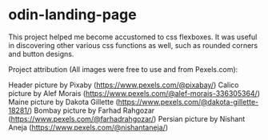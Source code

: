 # odin-landing-page

This project helped me become accustomed to css flexboxes. It was useful in discovering other various css functions as well, such as rounded corners and button designs. 

Project attribution (All images were free to use and from Pexels.com):

Header picture by Pixaby (https://www.pexels.com/@pixabay/)
Calico picture by Alef Morais (https://www.pexels.com/@alef-morais-336305364/)
Maine picture by Dakota Gillette (https://www.pexels.com/@dakota-gillette-18281/)
Bombay picture by Farhad Rahgozar (https://www.pexels.com/@farhadrahgozar/)
Persian picture by Nishant Aneja (https://www.pexels.com/@nishantaneja/)